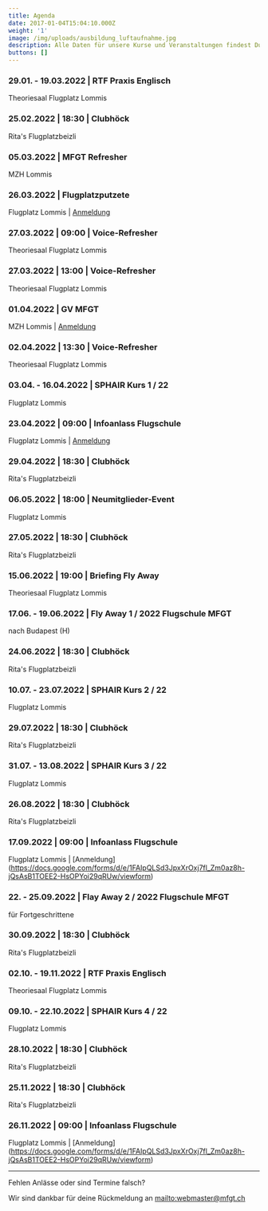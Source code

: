 ```yaml
---
title: Agenda
date: 2017-01-04T15:04:10.000Z
weight: '1'
image: /img/uploads/ausbildung_luftaufnahme.jpg
description: Alle Daten für unsere Kurse und Veranstaltungen findest Du in unserer Agenda.
buttons: []
---
```

### 29.01. - 19.03.2022 | RTF Praxis Englisch

Theoriesaal Flugplatz Lommis

### 25.02.2022 | 18:30 | Clubhöck

Rita's Flugplatzbeizli

### 05.03.2022 | MFGT Refresher

MZH Lommis

### 26.03.2022 | Flugplatzputzete

Flugplatz Lommis | [Anmeldung](https://doodle.com/meeting/participate/id/1aKQoRGd)

### 27.03.2022 | 09:00 | Voice-Refresher

Theoriesaal Flugplatz Lommis

### 27.03.2022 | 13:00 | Voice-Refresher

Theoriesaal Flugplatz Lommis

### 01.04.2022 | GV MFGT

MZH Lommis | [Anmeldung](https://doodle.com/meeting/participate/id/YaO8vRRb)

### 02.04.2022 | 13:30 | Voice-Refresher

Theoriesaal Flugplatz Lommis

### 03.04. - 16.04.2022 | SPHAIR Kurs 1 / 22

Flugplatz Lommis

### 23.04.2022 | 09:00 | Infoanlass Flugschule

Flugplatz Lommis | [Anmeldung](https://docs.google.com/forms/d/e/1FAIpQLSd3JpxXrOxj7fl_Zm0az8h-jQsAsB1TOEE2-HsOPYoi29qRUw/viewform)

### 29.04.2022 | 18:30 | Clubhöck

Rita's Flugplatzbeizli

### 06.05.2022 | 18:00 | Neumitglieder-Event

Flugplatz Lommis

### 27.05.2022 | 18:30 | Clubhöck

Rita's Flugplatzbeizli

### 15.06.2022 | 19:00 | Briefing Fly Away

Theoriesaal Flugplatz Lommis

### 17.06. - 19.06.2022 | Fly Away 1 / 2022 Flugschule MFGT

nach Budapest (H)

### 24.06.2022 | 18:30 | Clubhöck

Rita's Flugplatzbeizli

### 10.07. - 23.07.2022 | SPHAIR Kurs 2 / 22

Flugplatz Lommis

### 29.07.2022 | 18:30 | Clubhöck

Rita's Flugplatzbeizli

### 31.07. - 13.08.2022 | SPHAIR Kurs 3 / 22

Flugplatz Lommis

### 26.08.2022 | 18:30 | Clubhöck

Rita's Flugplatzbeizli

### 17.09.2022 | 09:00 | Infoanlass Flugschule

Flugplatz Lommis | [Anmeldung] (https://docs.google.com/forms/d/e/1FAIpQLSd3JpxXrOxj7fl_Zm0az8h-jQsAsB1TOEE2-HsOPYoi29qRUw/viewform)

### 22. - 25.09.2022 | Flay Away 2 / 2022 Flugschule MFGT

für Fortgeschrittene

### 30.09.2022 | 18:30 | Clubhöck

Rita's Flugplatzbeizli

### 02.10. - 19.11.2022 | RTF Praxis Englisch

Theoriesaal Flugplatz Lommis

### 09.10. - 22.10.2022 | SPHAIR Kurs 4 / 22

Flugplatz Lommis

### 28.10.2022 | 18:30 | Clubhöck

Rita's Flugplatzbeizli

### 25.11.2022 | 18:30 | Clubhöck

Rita's Flugplatzbeizli

### 26.11.2022 | 09:00 | Infoanlass Flugschule

Flugplatz Lommis | [Anmeldung] (https://docs.google.com/forms/d/e/1FAIpQLSd3JpxXrOxj7fl_Zm0az8h-jQsAsB1TOEE2-HsOPYoi29qRUw/viewform)

<hr>

Fehlen Anlässe oder sind Termine falsch?

Wir sind dankbar für deine Rückmeldung an <mailto:webmaster@mfgt.ch>
